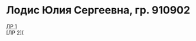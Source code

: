 # Лодис Юлия Сергеевна, гр. 910902
[ЛР 1](https://github.com/yuliaLodis/topo/blob/main/%D1%82%D0%BE%D0%BF%D0%BE1.pdf)  
[ЛР 2](
